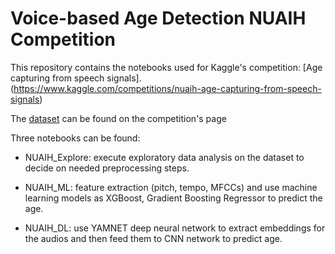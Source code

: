 # Voice-based Age Detection NUAIH Competition

This repository contains the notebooks used for Kaggle's competition: [Age capturing from speech signals].(https://www.kaggle.com/competitions/nuaih-age-capturing-from-speech-signals)

The [dataset](https://www.kaggle.com/competitions/nuaih-age-capturing-from-speech-signals/data) can be found on the competition's page

Three notebooks can be found:

-	NUAIH_Explore: execute exploratory data analysis on the dataset to decide on needed preprocessing steps.

-	NUAIH_ML: feature extraction (pitch, tempo, MFCCs) and use machine learning models as XGBoost, Gradient Boosting Regressor to predict the age.

-	NUAIH_DL: use YAMNET deep neural network to extract embeddings for the audios and then feed them to CNN network to predict age.


